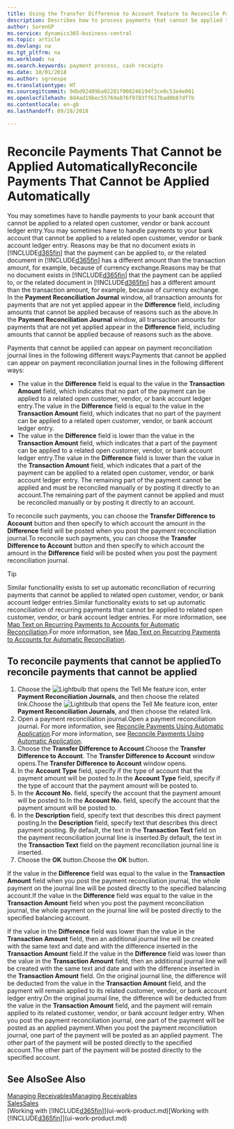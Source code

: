 ```yaml
---
title: Using the Transfer Difference to Account Feature to Reconcile Payments | Microsoft Docs'
description: Describes how to process payments that cannot be applied to a document, for example, when an exchange rate causes amounts to differ.
author: SorenGP
ms.service: dynamics365-business-central
ms.topic: article
ms.devlang: na
ms.tgt_pltfrm: na
ms.workload: na
ms.search.keywords: payment process, cash receipts
ms.date: 10/01/2018
ms.author: sgroespe
ms.translationtype: HT
ms.sourcegitcommit: 9dbd92409ba02281f008246194f3ce0c53e4e001
ms.openlocfilehash: 8d4ad19bec55769a876f9783ff617bad0b87df7b
ms.contentlocale: en-gb
ms.lasthandoff: 09/28/2018

---
```

# <a name="reconcile-payments-that-cannot-be-applied-automatically"></a><span data-ttu-id="8b728-103">Reconcile Payments That Cannot be Applied Automatically</span><span class="sxs-lookup"><span data-stu-id="8b728-103">Reconcile Payments That Cannot be Applied Automatically</span></span>
<span data-ttu-id="8b728-104">You may sometimes have to handle payments to your bank account that cannot be applied to a related open customer, vendor or bank account ledger entry.</span><span class="sxs-lookup"><span data-stu-id="8b728-104">You may sometimes have to handle payments to your bank account that cannot be applied to a related open customer, vendor or bank account ledger entry.</span></span> <span data-ttu-id="8b728-105">Reasons may be that no document exists in [!INCLUDE[d365fin](includes/d365fin_md.md)] that the payment can be applied to, or the related document in [!INCLUDE[d365fin](includes/d365fin_md.md)] has a different amount than the transaction amount, for example, because of currency exchange.</span><span class="sxs-lookup"><span data-stu-id="8b728-105">Reasons may be that no document exists in [!INCLUDE[d365fin](includes/d365fin_md.md)] that the payment can be applied to, or the related document in [!INCLUDE[d365fin](includes/d365fin_md.md)] has a different amount than the transaction amount, for example, because of currency exchange.</span></span> <span data-ttu-id="8b728-106">In the **Payment Reconciliation Journal** window, all transaction amounts for payments that are not yet applied appear in the **Difference** field, including amounts that cannot be applied because of reasons such as the above.</span><span class="sxs-lookup"><span data-stu-id="8b728-106">In the **Payment Reconciliation Journal** window, all transaction amounts for payments that are not yet applied appear in the **Difference** field, including amounts that cannot be applied because of reasons such as the above.</span></span>

<span data-ttu-id="8b728-107">Payments that cannot be applied can appear on payment reconciliation journal lines in the following different ways:</span><span class="sxs-lookup"><span data-stu-id="8b728-107">Payments that cannot be applied can appear on payment reconciliation journal lines in the following different ways:</span></span>

* <span data-ttu-id="8b728-108">The value in the **Difference** field is equal to the value in the **Transaction Amount** field, which indicates that no part of the payment can be applied to a related open customer, vendor, or bank account ledger entry.</span><span class="sxs-lookup"><span data-stu-id="8b728-108">The value in the **Difference** field is equal to the value in the **Transaction Amount** field, which indicates that no part of the payment can be applied to a related open customer, vendor, or bank account ledger entry.</span></span>
* <span data-ttu-id="8b728-109">The value in the **Difference** field is lower than the value in the **Transaction Amount** field, which indicates that a part of the payment can be applied to a related open customer, vendor, or bank account ledger entry.</span><span class="sxs-lookup"><span data-stu-id="8b728-109">The value in the **Difference** field is lower than the value in the **Transaction Amount** field, which indicates that a part of the payment can be applied to a related open customer, vendor, or bank account ledger entry.</span></span> <span data-ttu-id="8b728-110">The remaining part of the payment cannot be applied and must be reconciled manually or by posting it directly to an account.</span><span class="sxs-lookup"><span data-stu-id="8b728-110">The remaining part of the payment cannot be applied and must be reconciled manually or by posting it directly to an account.</span></span>

<span data-ttu-id="8b728-111">To reconcile such payments, you can choose the **Transfer Difference to Account** button and then specify to which account the amount in the **Difference** field will be posted when you post the payment reconciliation journal.</span><span class="sxs-lookup"><span data-stu-id="8b728-111">To reconcile such payments, you can choose the **Transfer Difference to Account** button and then specify to which account the amount in the **Difference** field will be posted when you post the payment reconciliation journal.</span></span>

> [!TIP]  
>   <span data-ttu-id="8b728-112">Similar functionality exists to set up automatic reconciliation of recurring payments that cannot be applied to related open customer, vendor, or bank account ledger entries.</span><span class="sxs-lookup"><span data-stu-id="8b728-112">Similar functionality exists to set up automatic reconciliation of recurring payments that cannot be applied to related open customer, vendor, or bank account ledger entries.</span></span> <span data-ttu-id="8b728-113">For more information, see [Map Text on Recurring Payments to Accounts for Automatic Reconciliation](receivables-how-map-text-recurring-payments-accounts-auto-reconcilliation.md).</span><span class="sxs-lookup"><span data-stu-id="8b728-113">For more information, see [Map Text on Recurring Payments to Accounts for Automatic Reconciliation](receivables-how-map-text-recurring-payments-accounts-auto-reconcilliation.md).</span></span>

## <a name="to-reconcile-payments-that-cannot-be-applied"></a><span data-ttu-id="8b728-114">To reconcile payments that cannot be applied</span><span class="sxs-lookup"><span data-stu-id="8b728-114">To reconcile payments that cannot be applied</span></span>
1. <span data-ttu-id="8b728-115">Choose the ![Lightbulb that opens the Tell Me feature](media/ui-search/search_small.png "Tell me what you want to do") icon, enter **Payment Reconciliation Journals**, and then choose the related link.</span><span class="sxs-lookup"><span data-stu-id="8b728-115">Choose the ![Lightbulb that opens the Tell Me feature](media/ui-search/search_small.png "Tell me what you want to do") icon, enter **Payment Reconciliation Journals**, and then choose the related link.</span></span>
2. <span data-ttu-id="8b728-116">Open a payment reconciliation journal.</span><span class="sxs-lookup"><span data-stu-id="8b728-116">Open a payment reconciliation journal.</span></span> <span data-ttu-id="8b728-117">For more information, see [Reconcile Payments Using Automatic Application](receivables-how-reconcile-payments-auto-application.md).</span><span class="sxs-lookup"><span data-stu-id="8b728-117">For more information, see [Reconcile Payments Using Automatic Application](receivables-how-reconcile-payments-auto-application.md).</span></span>
3. <span data-ttu-id="8b728-118">Choose the **Transfer Difference to Account**.</span><span class="sxs-lookup"><span data-stu-id="8b728-118">Choose the **Transfer Difference to Account**.</span></span> <span data-ttu-id="8b728-119">The **Transfer Difference to Account** window opens.</span><span class="sxs-lookup"><span data-stu-id="8b728-119">The **Transfer Difference to Account** window opens.</span></span>
4. <span data-ttu-id="8b728-120">In the **Account Type** field, specify if the type of account that the payment amount will be posted to.</span><span class="sxs-lookup"><span data-stu-id="8b728-120">In the **Account Type** field, specify if the type of account that the payment amount will be posted to.</span></span>
5. <span data-ttu-id="8b728-121">In the **Account No.** field, specify the account that the payment amount will be posted to.</span><span class="sxs-lookup"><span data-stu-id="8b728-121">In the **Account No.** field, specify the account that the payment amount will be posted to.</span></span>
6. <span data-ttu-id="8b728-122">In the **Description** field, specify text that describes this direct payment posting.</span><span class="sxs-lookup"><span data-stu-id="8b728-122">In the **Description** field, specify text that describes this direct payment posting.</span></span> <span data-ttu-id="8b728-123">By default, the text in the **Transaction Text** field on the payment reconciliation journal line is inserted.</span><span class="sxs-lookup"><span data-stu-id="8b728-123">By default, the text in the **Transaction Text** field on the payment reconciliation journal line is inserted.</span></span>
7. <span data-ttu-id="8b728-124">Choose the **OK** button.</span><span class="sxs-lookup"><span data-stu-id="8b728-124">Choose the **OK** button.</span></span>

<span data-ttu-id="8b728-125">If the value in the **Difference** field was equal to the value in the **Transaction Amount** field when you post the payment reconciliation journal, the whole payment on the journal line will be posted directly to the specified balancing account.</span><span class="sxs-lookup"><span data-stu-id="8b728-125">If the value in the **Difference** field was equal to the value in the **Transaction Amount** field when you post the payment reconciliation journal, the whole payment on the journal line will be posted directly to the specified balancing account.</span></span>

<span data-ttu-id="8b728-126">If the value in the **Difference** field was lower than the value in the **Transaction Amount** field, then an additional journal line will be created with the same text and date and with the difference inserted in the **Transaction Amount** field.</span><span class="sxs-lookup"><span data-stu-id="8b728-126">If the value in the **Difference** field was lower than the value in the **Transaction Amount** field, then an additional journal line will be created with the same text and date and with the difference inserted in the **Transaction Amount** field.</span></span> <span data-ttu-id="8b728-127">On the original journal line, the difference will be deducted from the value in the **Transaction Amount** field, and the payment will remain applied to its related customer, vendor, or bank account ledger entry.</span><span class="sxs-lookup"><span data-stu-id="8b728-127">On the original journal line, the difference will be deducted from the value in the **Transaction Amount** field, and the payment will remain applied to its related customer, vendor, or bank account ledger entry.</span></span> <span data-ttu-id="8b728-128">When you post the payment reconciliation journal, one part of the payment will be posted as an applied payment.</span><span class="sxs-lookup"><span data-stu-id="8b728-128">When you post the payment reconciliation journal, one part of the payment will be posted as an applied payment.</span></span> <span data-ttu-id="8b728-129">The other part of the payment will be posted directly to the specified account.</span><span class="sxs-lookup"><span data-stu-id="8b728-129">The other part of the payment will be posted directly to the specified account.</span></span>

## <a name="see-also"></a><span data-ttu-id="8b728-130">See Also</span><span class="sxs-lookup"><span data-stu-id="8b728-130">See Also</span></span>
[<span data-ttu-id="8b728-131">Managing Receivables</span><span class="sxs-lookup"><span data-stu-id="8b728-131">Managing Receivables</span></span>](receivables-manage-receivables.md)  
[<span data-ttu-id="8b728-132">Sales</span><span class="sxs-lookup"><span data-stu-id="8b728-132">Sales</span></span>](sales-manage-sales.md)  
<span data-ttu-id="8b728-133">[Working with [!INCLUDE[d365fin](includes/d365fin_md.md)]](ui-work-product.md)</span><span class="sxs-lookup"><span data-stu-id="8b728-133">[Working with [!INCLUDE[d365fin](includes/d365fin_md.md)]](ui-work-product.md)</span></span>

